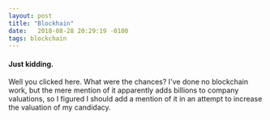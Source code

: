 ```yaml
---
layout: post
title: "Blockhain"
date:   2018-08-28 20:29:19 -0100
tags: blockchain
---
```


#### Just kidding.

Well you clicked here. What were the chances? I've done no blockchain work, but the mere mention of it apparently adds billions to
company valuations, so I figured I should add a mention of it in an attempt to increase the valuation of my candidacy.